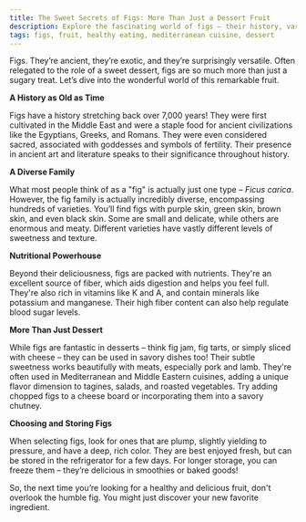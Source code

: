 ```yaml
---
title: The Sweet Secrets of Figs: More Than Just a Dessert Fruit
description: Explore the fascinating world of figs – their history, varieties, health benefits, and surprising culinary uses.
tags: figs, fruit, healthy eating, mediterranean cuisine, dessert
---
```


Figs. They’re ancient, they’re exotic, and they’re surprisingly versatile. Often relegated to the role of a sweet dessert, figs are so much more than just a sugary treat. Let’s dive into the wonderful world of this remarkable fruit.

**A History as Old as Time**

Figs have a history stretching back over 7,000 years! They were first cultivated in the Middle East and were a staple food for ancient civilizations like the Egyptians, Greeks, and Romans.  They were even considered sacred, associated with goddesses and symbols of fertility.  Their presence in ancient art and literature speaks to their significance throughout history.

**A Diverse Family**

What most people think of as a "fig" is actually just one type – *Ficus carica*. However, the fig family is actually incredibly diverse, encompassing hundreds of varieties. You’ll find figs with purple skin, green skin, brown skin, and even black skin. Some are small and delicate, while others are enormous and meaty.  Different varieties have vastly different levels of sweetness and texture.

**Nutritional Powerhouse**

Beyond their deliciousness, figs are packed with nutrients. They're an excellent source of fiber, which aids digestion and helps you feel full. They're also rich in vitamins like K and A, and contain minerals like potassium and manganese.  Their high fiber content can also help regulate blood sugar levels.

**More Than Just Dessert**

While figs are fantastic in desserts – think fig jam, fig tarts, or simply sliced with cheese – they can be used in savory dishes too!  Their subtle sweetness works beautifully with meats, especially pork and lamb.  They're often used in Mediterranean and Middle Eastern cuisines, adding a unique flavor dimension to tagines, salads, and roasted vegetables.  Try adding chopped figs to a cheese board or incorporating them into a savory chutney.

**Choosing and Storing Figs**

When selecting figs, look for ones that are plump, slightly yielding to pressure, and have a deep, rich color.  They are best enjoyed fresh, but can be stored in the refrigerator for a few days.  For longer storage, you can freeze them – they’re delicious in smoothies or baked goods!

So, the next time you’re looking for a healthy and delicious fruit, don't overlook the humble fig. You might just discover your new favorite ingredient.

